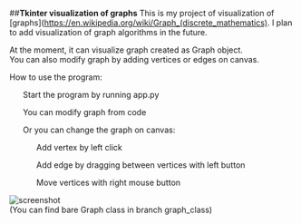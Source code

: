 ##**Tkinter visualization of graphs**
This is my project of visualization of [graphs](https://en.wikipedia.org/wiki/Graph_(discrete_mathematics). I plan to add visualization of graph algorithms in the future.

At the moment, it can visualize graph created as Graph object.\
You can also modify graph by adding vertices or edges on canvas.

How to use the program:
    <ul>Start the program by running app.py</ul>
    <ul>You can modify graph from code</ul>
    <ul>Or you can change the graph on canvas:
        <ul>Add vertex by left click</ul>
        <ul>Add edge by dragging between vertices with left button </ul>
        <ul>Move vertices with right mouse button</ul>
    </ul>
    ![screenshot](C:\Users\kozak\PycharmProjects\graphs\screen.png)\
(You can find bare Graph class in branch graph_class)
  